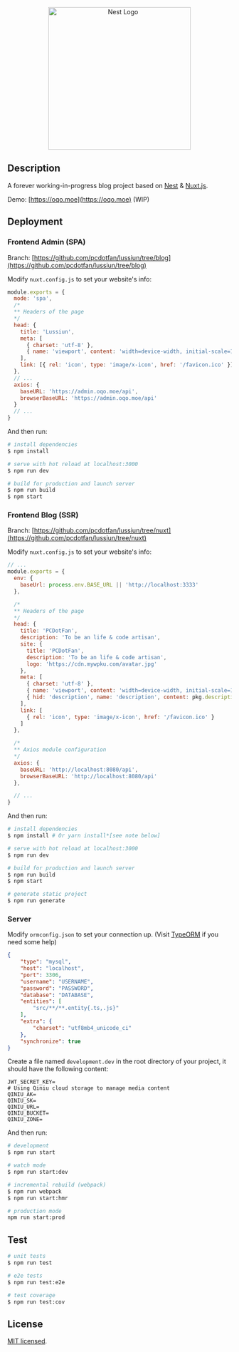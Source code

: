 <p align="center">
  <a href="http://nestjs.com/" target="blank"><img src="https://nestjs.com/img/logo_text.svg" width="320" alt="Nest Logo" /></a>
</p>

## Description

A forever working-in-progress blog project based on [Nest](https://github.com/nestjs/nest) & [Nuxt.js](https://github.com/nuxt/nuxt.js).

Demo: [https://oqo.moe](https://oqo.moe) (WIP)

## Deployment

### Frontend Admin (SPA)

Branch: [https://github.com/pcdotfan/lussiun/tree/blog](https://github.com/pcdotfan/lussiun/tree/blog)

Modify `nuxt.config.js` to set your website's info:

```javascript
module.exports = {
  mode: 'spa',
  /*
  ** Headers of the page
  */
  head: {
    title: 'Lussiun',
    meta: [
      { charset: 'utf-8' },
      { name: 'viewport', content: 'width=device-width, initial-scale=1' }
    ],
    link: [{ rel: 'icon', type: 'image/x-icon', href: '/favicon.ico' }]
  },
  // ...
  axios: {
    baseURL: 'https://admin.oqo.moe/api',
    browserBaseURL: 'https://admin.oqo.moe/api'
  }
  // ...
}
```

And then run:

```bash
# install dependencies
$ npm install

# serve with hot reload at localhost:3000
$ npm run dev

# build for production and launch server
$ npm run build
$ npm start
```

### Frontend Blog (SSR)

Branch: [https://github.com/pcdotfan/lussiun/tree/nuxt](https://github.com/pcdotfan/lussiun/tree/nuxt)

Modify `nuxt.config.js` to set your website's info:

```javascript
// ...
module.exports = {
  env: {
    baseUrl: process.env.BASE_URL || 'http://localhost:3333'
  },

  /*
  ** Headers of the page
  */
  head: {
    title: 'PCDotFan',
    description: 'To be an life & code artisan',
    site: {
      title: 'PCDotFan',
      description: 'To be an life & code artisan',
      logo: 'https://cdn.mywpku.com/avatar.jpg'
    },
    meta: [
      { charset: 'utf-8' },
      { name: 'viewport', content: 'width=device-width, initial-scale=1' },
      { hid: 'description', name: 'description', content: pkg.description }
    ],
    link: [
      { rel: 'icon', type: 'image/x-icon', href: '/favicon.ico' }
    ]
  },

  /*
  ** Axios module configuration
  */
  axios: {
    baseURL: 'http://localhost:8080/api',
    browserBaseURL: 'http://localhost:8080/api'
  },

  // ...
}
```
And then run: 
```bash
# install dependencies
$ npm install # Or yarn install*[see note below]

# serve with hot reload at localhost:3000
$ npm run dev

# build for production and launch server
$ npm run build
$ npm start

# generate static project
$ npm run generate
```

### Server

Modify `ormconfig.json` to set your connection up. (Visit [TypeORM](http://typeorm.io/#/connection) if you need some help)
```json
{
    "type": "mysql",
    "host": "localhost",
    "port": 3306,
    "username": "USERNAME",
    "password": "PASSWORD",
    "database": "DATABASE",
    "entities": [
        "src/**/**.entity{.ts,.js}"
    ],
    "extra": {
        "charset": "utf8mb4_unicode_ci"
    },
    "synchronize": true
}
```

Create a file named `development.dev` in the root directory of your project, it should have the following content:

```
JWT_SECRET_KEY=
# Using Qiniu cloud storage to manage media content
QINIU_AK=
QINIU_SK=
QINIU_URL=
QINIU_BUCKET=
QINIU_ZONE=
```

And then run: 
```bash
# development
$ npm run start

# watch mode
$ npm run start:dev

# incremental rebuild (webpack)
$ npm run webpack
$ npm run start:hmr

# production mode
npm run start:prod
```

## Test

```bash
# unit tests
$ npm run test

# e2e tests
$ npm run test:e2e

# test coverage
$ npm run test:cov
```

## License

  [MIT licensed](LICENSE).
